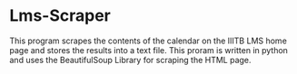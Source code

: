 # Lms-Scraper

This program scrapes the contents of the calendar on the IIITB LMS home page and stores the results into a text file. This  proram is written in python and uses the BeautifulSoup Library for scraping the HTML page.
